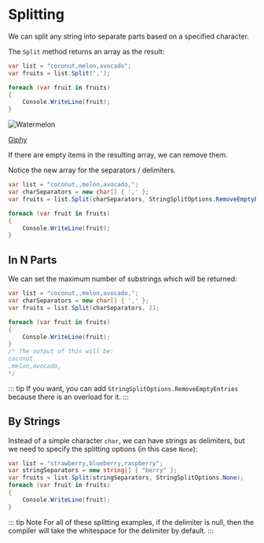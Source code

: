 # Splitting
We can split any string into separate parts based on a specified character. 

The `Split` method returns an array as the result:

``` csharp
var list = "coconut,melon,avocado";
var fruits = list.Split(',');

foreach (var fruit in fruits)
{
    Console.WriteLine(fruit);
}
```

![Watermelon](https://media.giphy.com/media/TQI4MzZIoHBcs/giphy-downsized-large.gif)

[Giphy](https://giphy.com/gifs/satisfying-watermelon-splitting-TQI4MzZIoHBcs)

If there are empty items in the resulting array, we can remove them. 

Notice the new array for the separators / delimiters.

``` csharp
var list = "coconut,,melon,avocado,";
var charSeparators = new char[] { ',' };
var fruits = list.Split(charSeparators, StringSplitOptions.RemoveEmptyEntries);

foreach (var fruit in fruits)
{
    Console.WriteLine(fruit);
}
```

## In N Parts

We can set the maximum number of substrings which will be returned:

``` csharp
var list = "coconut,,melon,avocado,";
var charSeparators = new char[] { ',' };
var fruits = list.Split(charSeparators, 2);

foreach (var fruit in fruits)
{
    Console.WriteLine(fruit);
}
/* The output of this will be: 
coconut
,melon,avocado,
*/
```

::: tip
If you want, you can add `StringSplitOptions.RemoveEmptyEntries` because there is an overload for it.
:::

## By Strings

Instead of a simple character `char`, we can have strings as delimiters, but we need to specify the splitting options (in this case `None`):

``` csharp
var list = "strawberry,blueberry,raspberry";
var stringSeparators = new string[] { "berry" };
var fruits = list.Split(stringSeparators, StringSplitOptions.None);
foreach (var fruit in fruits)
{
    Console.WriteLine(fruit);
}
```

::: tip Note
For all of these splitting examples, if the delimiter is null, then the compiler will take the whitespace for the delimiter by default.
:::